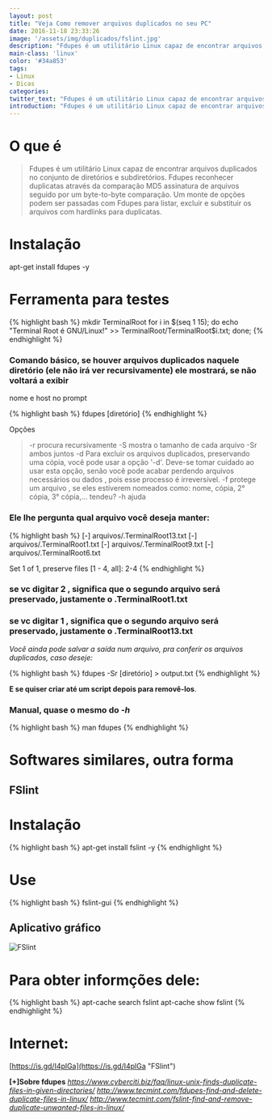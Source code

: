 ```yaml
---
layout: post
title: "Veja Como remover arquivos duplicados no seu PC"
date: 2016-11-18 23:33:26
image: '/assets/img/duplicados/fslint.jpg'
description: "Fdupes é um utilitário Linux capaz de encontrar arquivos duplicados no conjunto de diretórios e subdiretórios. Fdupes reconhecer duplicatas através da comparação MD5 assinatura de arquivos seguido por um byte-to-byte comparação. Um monte de opções podem ser passadas com Fdupes para listar, excluir e substituir os arquivos com hardlinks para duplicatas."
main-class: 'linux'
color: '#34a853'
tags:
- Linux
- Dicas
categories:
twitter_text: "Fdupes é um utilitário Linux capaz de encontrar arquivos duplicados no conjunto de diretórios e subdiretórios. Fdupes reconhecer duplicatas através da comparação MD5 assinatura de arquivos seguido por um byte-to-byte comparação. Um monte de opções podem ser passadas com Fdupes para listar, excluir e substituir os arquivos com hardlinks para duplicatas."
introduction: "Fdupes é um utilitário Linux capaz de encontrar arquivos duplicados no conjunto de diretórios e subdiretórios. Fdupes reconhecer duplicatas através da comparação MD5 assinatura de arquivos seguido por um byte-to-byte comparação. Um monte de opções podem ser passadas com Fdupes para listar, excluir e substituir os arquivos com hardlinks para duplicatas."
---
```


# O que é

>Fdupes é um utilitário Linux capaz de encontrar arquivos duplicados no conjunto de diretórios e subdiretórios. Fdupes reconhecer duplicatas através da comparação MD5 assinatura de arquivos seguido por um byte-to-byte comparação. Um monte de opções podem ser passadas com Fdupes para listar, excluir e substituir os arquivos com hardlinks para duplicatas.

# Instalação

apt-get install fdupes -y

# Ferramenta para testes

{% highlight bash %}
mkdir TerminalRoot
for i in $(seq 1 15); do echo "Terminal Root é GNU/Linux!" >> TerminalRoot/TerminalRoot$i.txt; done;
{% endhighlight %}

### Comando básico, se houver arquivos duplicados naquele diretório (ele não irá ver recursivamente) ele mostrará, se não voltará a exibir
nome e host no prompt

{% highlight bash %}
fdupes [diretório]
{% endhighlight %}

Opções

>-r	procura recursivamente
>-S	mostra o tamanho de cada arquivo
>-Sr ambos juntos
>-d	Para excluir os arquivos duplicados, preservando uma cópia, você pode usar a opção '-d'. Deve-se tomar cuidado ao usar esta opção, senão você pode acabar perdendo arquivos necessários ou dados , pois esse processo é irreversível.
>-f	protege um arquivo , se eles estiverem nomeados como: nome, cópia, 2° cópia, 3° cópia,... tendeu?
>-h 	ajuda

### Ele lhe pergunta qual arquivo você deseja manter:

{% highlight bash %}
   [-] arquivos/.TerminalRoot13.txt
   [-] arquivos/.TerminalRoot1.txt
   [-] arquivos/.TerminalRoot9.txt
   [-] arquivos/.TerminalRoot6.txt

Set 1 of 1, preserve files [1 - 4, all]: 2-4
{% endhighlight %}

### se vc digitar 2 , significa que o segundo arquivo será preservado, justamente o .TerminalRoot1.txt
### se vc digitar 1 , significa que o segundo arquivo será preservado, justamente o .TerminalRoot13.txt


*Você ainda pode salvar a saída num arquivo, pra conferir os arquivos duplicados, caso deseje:*

{% highlight bash %}
fdupes -Sr [diretório] > output.txt
{% endhighlight %}

__E se quiser criar até um script depois para removê-los__. 

### Manual, quase o mesmo do *-h*

{% highlight bash %}
man fdupes
{% endhighlight %}

# Softwares similares, outra forma

## FSlint

# Instalação

{% highlight bash %}
apt-get install fslint -y
{% endhighlight %}

# Use

{% highlight bash %}
fslint-gui
{% endhighlight %}

## Aplicativo gráfico


![FSlint](/assets/img/duplicados/fslint.jpg "FSlint")

# Para obter informções dele:

{% highlight bash %}
apt-cache search fslint
apt-cache show fslint
{% endhighlight %}

# Internet:

[https://is.gd/I4plGa](https://is.gd/I4plGa "FSlint")

__[+]Sobre fdupes__
*https://www.cyberciti.biz/faq/linux-unix-finds-duplicate-files-in-given-directories/*
*http://www.tecmint.com/fdupes-find-and-delete-duplicate-files-in-linux/*
*http://www.tecmint.com/fslint-find-and-remove-duplicate-unwanted-files-in-linux/*
